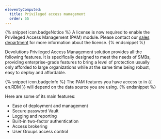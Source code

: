```yaml
---
eleventyComputed:
  title: Privileged access management
  order: 55
---
```

{% snippet icon.badgeNotice %} 
A license is now required to enable the Privileged Access Management (PAM) module. Please contact our [sales department](mailto:sales@devolutions.net) for more information about the license.
{% endsnippet %}

Devolutions Privileged Access Management solution provides all the following features. It is specifically designed to meet the needs of SMBs, providing enterprise-grade features to bring a level of protection usually only afforded to large organizations while at the same time being robust, easy to deploy and affordable.

{% snippet icon.badgeInfo %}
The PAM features you have access to in {{ en.RDM }} will depend on the data source you are using.
{% endsnippet %}  

Here are some of its main features:  

* Ease of deployment and management
* Secure password Vault
* Logging and reporting
* Built-in two-factor authentication
* Access brokering
* User Groups access control
